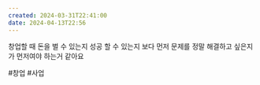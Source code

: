 ```yaml
---
created: 2024-03-31T22:41:00
date: 2024-04-13T22:56
---
```

창업할 때 돈을 벌 수 있는지 성공 할 수 있는지 보다 먼저 문제를 정말 해결하고 싶은지가 먼저여야 하는거 같아요

#창업
#사업